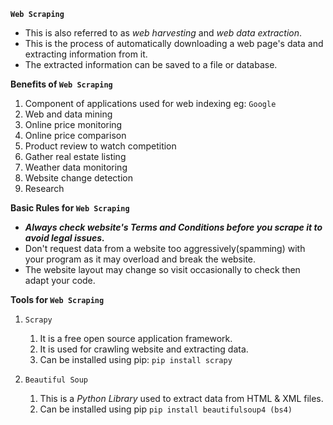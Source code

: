 **`Web Scraping`**

 * This is also referred to as _web harvesting_ and _web data extraction_.
 * This is the process of automatically downloading a web page's data and extracting information from it.
 * The extracted information can be saved to a file or database.

**Benefits of `Web Scraping`**

1. Component of applications used for web indexing eg: `Google`
2. Web and data mining
3. Online price monitoring
4. Online price comparison
5. Product review to watch competition
6. Gather real estate listing
7. Weather data monitoring
8. Website change detection
9. Research

**Basic Rules for `Web Scraping`**

 * **_Always check website's Terms and Conditions before you scrape it to avoid legal issues._**
 * Don't request data from a website too aggressively(spamming) with your program as it may overload and break the website.
 * The website layout may change so visit occasionally to check then adapt your code.

**Tools for `Web Scraping`**

1. `Scrapy`
   1. It is a free open source application framework.
   2. It is used for crawling website and extracting data.
   3. Can be installed using pip: `pip install scrapy`

2. `Beautiful Soup`
   1. This is a _Python Library_ used to extract data from HTML & XML files.
   2. Can be installed using pip `pip install beautifulsoup4 (bs4)`